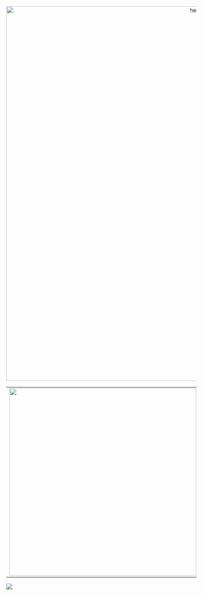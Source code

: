 
<center>
    <a href="https://ibb.co/kQJSBhR"><img src="https://i.ibb.co/86b7sjW/head.png" alt="head" border="0" width="990px"></a>
</center>
    
<center>
<table>
    <tr>
        <td><img width="495px" align="left" src="https://github-readme-stats.vercel.app/api/top-langs/?username=ErciliaR&hide=html&layout=compact&anuraghazra&theme=radical&show_icons=true" /></td>
        <td><img width="495px" align="left" src="https://github-readme-stats.vercel.app/api?username=ErciliaR&anuraghazra&theme=radical&show_icons=true"/></td>
    </tr>   
</table>
</center>  

<div class="github-card" data-github="ErciliaR" data-width="400" data-height="" data-theme="default"></div>
<script src="//cdn.jsdelivr.net/github-cards/latest/widget.js"></script>

![](https://komarev.com/ghpvc/?username=ErciliaR&label=PROFILE+VIEWS)

